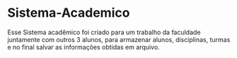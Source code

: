 # Sistema-Academico
Esse Sistema acadêmico foi criado para um trabalho da faculdade juntamente com outros 3 alunos, para armazenar alunos, disciplinas, turmas e no final salvar as informações obtidas em arquivo. 
